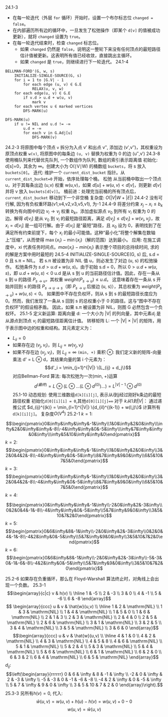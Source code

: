 24.1-3
- 在每一轮迭代（外层 `for` 循环）开始时，设置一个布尔标志位 `changed = false`。
- 在内部遍历所有边的循环中，一旦发生了松弛操作（即某个 `d[v]` 的值被成功更新），就将 `changed` 设置为 `true`。
- 在每一轮迭代结束时，检查 `changed` 标志位。
    - 如果 `changed` 仍然是 `false`，说明这一整轮下来没有任何顶点的最短路径估计值被更新。这表明所有值已经收敛，直接跳出主循环。
    - 如果 `changed` 是 `true`，则继续进行下一轮迭代。
24.1-4
```
BELLMAN-FORD'(G, w, s)
    INITIALIZE-SINGLE-SOURCE(G, s)
    for i = 1 to |G.V| - 1
        for each edge (u, v) ∈ G.E
            RELAX(u, v, w)
    for each edge(u, v) ∈ G.E
        if v.d > u.d + w(u, v)
            mark v
    for each vertex u ∈ marked vertices
        DFS-MARK(u)
```

```
DFS-MARK(u)
    if u != NIL and u.d != -∞
        u.d = -∞
        for each v in G.Adj[u]
            DFS-MARK(v)
```
24.2-3
将原图中每个顶点 `v` 拆分为入点 v′ 和出点 v′′, 添加边 (v′,v′′)，其权重设为原顶点权重 `w(v)`, 将原图中的每条边 `(u, v)` 替换为权重为 0 的边 (u′′,v′)
24.3-8
使用桶队列来代替优先队列, 一个数组作为队列, 数组的索引表示距离值
初始化: d[s]=0，其余为 ∞。创建大小为 O(∣V∣W) 的桶数组 `buckets`，将 s 放入 `buckets[0]`。
迭代: 维护一个 `current_dist_bucket` 指针。从 `current_dist_bucket=0` 开始，依序处理每个桶。
松弛 从当前桶中取出一个顶点 u，对于其每条出边 (u,v) 权重 w(u,v)，如果 $d[u]+w(u,v)<d[v]$，则更新 $d[v]$ 并将 v 放入 `buckets[d[v]]`。
桶前进：处理完当前桶的所有顶点后，`current_dist_bucket` 移动到下一个非空桶
复杂度: $O(|V|W+|E|)$
24.4-2
没有可行解, 因为有负权重环路(v1,v4,v2,v3,v5,v1), 为-1
24.4-9
将差分约束 $x_j - x_i \leq b_k$ 转换为有向图中的边 $v_i \to v_j$ 权重 $b_k$。添加虚拟源点 $v_0$ 到所有 $v_i$ 权重为 0 的边。解得 $d[v_i]$ 是从 $v_0$ 到 $v_i$ 的最短路径距离，满足 $d[v_j] \leq d[v_i] + w(v_i, v_j)$，故 $x_i = d[v_i]$ 是一组可行解。由于 $d[v_i]$ 是“最短”路径，且 $x_0$ 设为 0，表明找到了在满足所有约束前提下，每个 $x_i$ 的最小可能值。这种“最小化”将整个解集在数轴上“压缩”，从而使得 $\max\{x_i\} - \min\{x_i\}$（解的范围）达到最小。
应用: 在施工调度中，xi​ 代表任务时间点。$max\{x_i​\}−min\{x_i\}$ 表示整个项目的总持续时间, 求的的解是方案中用时最短的
24.5-4
INITIALIZE-SINGLE-SOURCE(G, s) 后, s.d = 0 且 s.π = NIL。
若 s.π 被设置为非 NIL 值 u，则必发生了对边 (u, s) 的松弛操作。
松弛条件为 $s.d > u.d + w(u, s)$。由于初始 s.d = 0，所以 $0 > u.d + w(u, s)$，即 $u.d + w(u, s) < 0$
u.d 是从 s 到 u 的当前路径估计值。因此，存在一条从 s 到 u 的路径 $P_{s \to u}$，其权重 $weight(P_{s \to u}) ≤ u.d$。
这意味着存在一条从 s 开始并回到 s 的路径 $P_{s \to u \to s}$（即 $P_{s \to u}$ 后接边 (u, s)），其总权重为 $weight(P_{s \to u}) + w(u, s) < 0$。
如果图中不存在负权环，则从 s 到 s 的最短路径长度应为 0。然而，我们发现了一条从 s 回到 s 的总权重小于 0 的路径。这与“图中不存在负权环”的假设相矛盾。
因此，如果 s.π 被设置为非 NIL，则图 G 必然包含一个负权环。
25.1-5
定义新运算: 
距离向量 d: 一个大小为 |V| 的列向量，其中元素$d_i$ 是从源点到顶点 $v_i$ 的最短路径距离估计值。
转移矩阵 L: 一个 |V| × |V| 的矩阵，用于表示图中边的权重和结构。其元素定义为：
- $L_{ii} = 0$
- 如果存在边 $(v_j, v_i)$，则 $L_{ij} = w(v_j, v_i)$
- 如果不存在边 $(v_j, v_i)$，则 $L_{ij} = ∞$
`(min, +)` 乘积 ⊗: 我们定义新的矩阵-向量乘法 d' = L ⊗ d，其结果向量的第 i 个元素为：
$$d'_i = \min_{j=1}^{|V|} \{L_{ij} + d_j\}$$
对应Bellman-Ford 算法: 每次松弛为一次(min, +)运算
$$d^{(最终)}=L\otimes(L\otimes\dots(L\otimes d^{(0)})\dots)=L^{|V|-1}\otimes d^{(0)}$$
25.1-10
动态规划: 使用三维数组`d[k][i][j]`, 表示从i到j经过刚好k条边的最短路径权重
初始化`d[0][i][i] = 0`,其他`d[0][i][j]=∞`
对于 $k 从 1 到 |V|$：
通过递推公式 $d_{ij}^{(k)} = \min_{l=1}^{|V|} \{d_{il}^{(k-1)} + w(l,j)\}$ 计算所有`d[k][i][j]`。
复杂度$O(V^{4})$
25.2-1
$k=1:$





$$\begin{pmatrix}0&\infty&\infty&\infty&-1&\infty\\1&0&\infty&2&0&\infty\\\infty&2&0&\infty&\infty&-8\\-4&\infty&\infty&0&-5&\infty\\\infty&7&\infty&\infty&0&\infty\\\infty&5&10&\infty&\infty&0\end{pmatrix}$$
$k=2{:}$
$$\begin{pmatrix}0&\infty&\infty&\infty&-1&\infty\\1&0&\infty&2&0&\infty\\3&2&0&4&2&-8\\-4&\infty&\infty&0&-5&\infty\\8&7&\infty&9&0&\infty\\6&5&10&7&5&0\end{pmatrix}$$
$k=3:$
$$\begin{pmatrix}0&\infty&\infty&\infty&-1&\infty\\1&0&\infty&2&0&\infty\\3&2&0&4&2&-8\\-4&\infty&\infty&0&-5&\infty\\8&7&\infty&9&0&\infty\\6&5&10&7&5&0\end{pmatrix}$$
$k=4{:}$

$$\begin{pmatrix}0&\infty&\infty&\infty&-1&\infty\\-2&0&\infty&2&-3&\infty\\0&2&0&4&-1&-8\\-4&\infty&\infty&0&-5&\infty\\5&7&\infty&9&0&\infty\\3&5&10&7&2&0\end{pmatrix}$$
$k=5{:}$
$$\begin{pmatrix}0&6&\infty&8&-1&\infty\\-2&0&\infty&2&-3&\infty\\0&2&0&4&-1&-8\\-4&2&\infty&0&-5&\infty\\5&7&\infty&9&0&\infty\\3&5&10&7&2&0\end{pmatrix}$$
$k=6{:}$
$$\begin{pmatrix}0&6&\infty&8&-1&\infty\\-2&0&\infty&2&-3&\infty\\-5&-3&0&-1&-6&-8\\-4&2&\infty&0&-5&\infty\\5&7&\infty&9&0&\infty\\3&5&10&7&2&0\end{pmatrix}$$


25.2-6
如果存在负重循环，那么在 Floyd-Warshall 算法终止时，对角线上会出现一个负数。
25.3-1
$$\begin{array}{c|c} v & h(v) \\ \hline 1 & -5 \\ 2 & -3 \\ 3 & 0 \\ 4 & -1 \\ 5 & -6 \\ 6 & -8 \end{array}$$
$$
\begin{array}{ccc} u & v & \hat{w}(u,v) \\ \hline 1 & 2 & \mathrm{NIL} \\ 1 & 3 & \mathrm{NIL} \\ 1 & 4 & \mathrm{NIL} \\ 1 & 5 & 0 \\ 1 & 6 & \mathrm{NIL} \\ 2 & 1 & 3 \\ 2 & 3 & \mathrm{NIL} \\ 2 & 4 & 0 \\ 2 & 5 & \mathrm{NIL} \\ 2 & 6 & \mathrm{NIL} \\ 3 & 1 & \mathrm{NIL} \\ 3 & 2 & 5 \\ 3 & 4 & \mathrm{NIL} \\ 3 & 5 & \mathrm{NIL} \\ 3 & 6 & 0 \end{array}$$
$$\begin{array}{ccc} u & v & \hat{w}(u,v) \\ \hline 4 & 1 & 0 \\ 4 & 2 & \mathrm{NIL} \\ 4 & 3 & \mathrm{NIL} \\ 4 & 5 & 8 \\ 4 & 6 & \mathrm{NIL} \\ 5 & 1 & \mathrm{NIL} \\ 5 & 2 & 4 \\ 5 & 3 & \mathrm{NIL} \\ 5 & 4 & \mathrm{NIL} \\ 5 & 6 & \mathrm{NIL} \\ 6 & 1 & \mathrm{NIL} \\ 6 & 2 & 0 \\ 6 & 3 & 2 \\ 6 & 4 & \mathrm{NIL} \\ 6 & 5 & \mathrm{NIL} \end{array}$$
$d_{ij}:$
$$\left(\begin{array}{rrrrrr} 0 & 6 & \infty & 8 & -1 & \infty \\ -2 & 0 & \infty & 2 & -3 & \infty \\ -5 & -3 & 0 & -1 & -6 & -8 \\ -4 & 2 & \infty & 0 & -5 & \infty \\ 5 & 7 & \infty & 9 & 0 & \infty \\ 3 & 5 & 10 & 7 & 2 & 0 \end{array}\right).$$
25.3-3
另所有$h(v)=0$, 代入:
$$\hat{w}(u,v) = w(u,v) + h(u) - h(v) = w(u,v) + 0 - 0$$
$$w(u,v)=\widehat{w}(u,v)$$